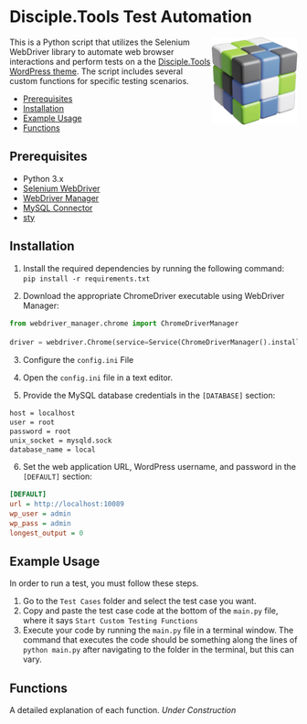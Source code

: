# Disciple.Tools Test Automation
<img width="150" align="right" src="https://raw.githubusercontent.com/prykon/disciple-tools-test-automation/main/logo.png">

This is a Python script that utilizes the Selenium WebDriver library to automate web browser interactions and perform tests on a the [Disciple.Tools WordPress theme](https://github.com/DiscipleTools/disciple-tools-theme). The script includes several custom functions for specific testing scenarios.

- [Prerequisites](#prerequisites)
- [Installation](#installation)
- [Example Usage](#example-usage)
- [Functions](#functions)

## Prerequisites

- Python 3.x
- [Selenium WebDriver](https://www.selenium.dev/documentation/en/webdriver/)
- [WebDriver Manager](https://github.com/SergeyPirogov/webdriver_manager)
- [MySQL Connector](https://pypi.org/project/mysql-connector-python/)
- [sty](https://pypi.org/project/sty/)

## Installation

1. Install the required dependencies by running the following command:
`pip install -r requirements.txt`

2. Download the appropriate ChromeDriver executable using WebDriver Manager:

```python
from webdriver_manager.chrome import ChromeDriverManager

driver = webdriver.Chrome(service=Service(ChromeDriverManager().install()), options=chrome_options)
```

3. Configure the `config.ini` File

1. Open the `config.ini` file in a text editor.

2. Provide the MySQL database credentials in the `[DATABASE]` section:

```[DATABASE]
host = localhost
user = root
password = root
unix_socket = mysqld.sock
database_name = local
```

6. Set the web application URL, WordPress username, and password in the `[DEFAULT]` section:
```ini
[DEFAULT]
url = http://localhost:10089
wp_user = admin
wp_pass = admin
longest_output = 0
```
## Example Usage
In order to run a test, you must follow these steps.

1. Go to the `Test Cases` folder and select the test case you want.
2. Copy and paste the test case code at the bottom of the `main.py` file, where it says `Start Custom Testing Functions`
3. Execute your code by running the `main.py` file in a terminal window. The command that executes the code should be something along the lines of `python main.py` after navigating to the folder in the terminal, but this can vary.

## Functions
A detailed explanation of each function.
*Under Construction*